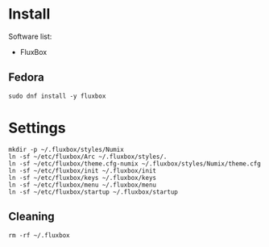 # Install

Software list:
* FluxBox

## Fedora
```
sudo dnf install -y fluxbox
```

# Settings
```
mkdir -p ~/.fluxbox/styles/Numix
ln -sf ~/etc/fluxbox/Arc ~/.fluxbox/styles/.
ln -sf ~/etc/fluxbox/theme.cfg-numix ~/.fluxbox/styles/Numix/theme.cfg
ln -sf ~/etc/fluxbox/init ~/.fluxbox/init
ln -sf ~/etc/fluxbox/keys ~/.fluxbox/keys
ln -sf ~/etc/fluxbox/menu ~/.fluxbox/menu
ln -sf ~/etc/fluxbox/startup ~/.fluxbox/startup
```

## Cleaning
```
rm -rf ~/.fluxbox 
```

